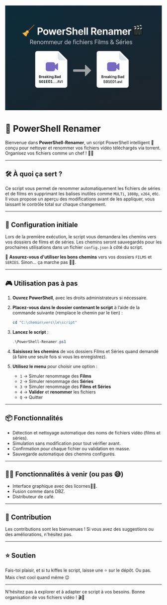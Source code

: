 ![Description de l'image](image.png)

# 🚀 PowerShell Renamer

Bienvenue dans **PowerShell-Renamer**, un script PowerShell intelligent 🧠 conçu pour nettoyer et renommer vos fichiers vidéo téléchargés via torrent. Organisez vos fichiers comme un chef ! 🍿📁

---

## 🛠️ À quoi ça sert ?

Ce script vous permet de renommer automatiquement les fichiers de séries et de films en supprimant les balises inutiles comme `MULTi`, `1080p`, `x264`, etc. Il vous propose un aperçu des modifications avant de les appliquer, vous laissant le contrôle total sur chaque changement.

---

## 🧾 Configuration initiale

Lors de la première exécution, le script vous demandera les chemins vers vos dossiers de films et de séries.
Les chemins seront sauvegardés pour les prochaines utilisations dans un fichier `config.json` à côté du script.

🚨 **Assurez-vous d'utiliser les bons chemins** vers vos dossiers `FILMS` et `SERIES`. Sinon... ça marche pas 🤷‍♂️.

---

## 🎮 Utilisation pas à pas

1. **Ouvrez PowerShell**, avec les droits administrateurs si nécessaire.
2. **Placez-vous dans le dossier contenant le script** à l’aide de la commande suivante (remplace le chemin par le tien) :
   ```powershell
   cd "C:\chemin\vers\le\script"
   ```
3. **Lancez le script** :
   ```powershell
   .\PowerShell-Renamer.ps1
   ```
4. **Saisissez les chemins** de vos dossiers Films et Séries quand demandé (à faire une seule fois si vous les enregistrez).
5. **Utilisez le menu** pour choisir une option :

   - `1` → Simuler renommage des **Films**
   - `2` → Simuler renommage des **Séries**
   - `3` → Simuler renommage des **Films et Séries**
   - `4` → **Valider** et **renommer** les fichiers
   - `Q` → Quitter

---

## 📦 Fonctionnalités

- Détection et nettoyage automatique des noms de fichiers vidéo (films et séries).
- Simulation sans modification pour tout vérifier avant.
- Confirmation pour chaque fichier ou validation en masse.
- Sauvegarde automatique des chemins configurés.

---

## 🦄🚧 Fonctionnalités à venir (ou pas 😅)

- Interface graphique avec des licornes🦄🦄.
- Fusion comme dans DBZ.
- Distributeur de café.

---

## 🤝 Contribution

Les contributions sont les bienvenues ! Si vous avez des suggestions ou des améliorations, n'hésitez pas.

---

## ⭐ Soutien

Fais-toi plaisir, et si tu kiffes le script, laisse une ⭐ sur le dépôt. Ou pas. Mais c’est cool quand même 😉

---

N'hésitez pas à explorer et à adapter ce script à vos besoins. Bonne organisation de vos fichiers vidéo ! 🎬🌟